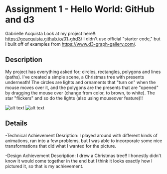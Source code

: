 Assignment 1 - Hello World: GitHub and d3  
===
Gabrielle Acquista
Look at my project here!!: https://geacquista.github.io/01-ghd3/
I didn't use official "starter code," but I built off of examples from https://www.d3-graph-gallery.com/.

Description
---
My project has everything asked for; circles, rectangles, polygons and lines (paths). I've created a simple scene, a Christmas tree with presents underneath! The circles are lights and ornaments that "turn on" when the mouse moves over it, and the polygons are the presents that are "opened" by dragging the mouse over (change from color, to brown, to white). The star "flickers" and so do the lights (also using mouseover feature)!! 

![alt text](https://github.com/geacquista/01-ghd3/blob/main/before.png?raw=true)
![alt text](https://github.com/geacquista/01-ghd3/blob/main/after.png?raw=true)


Details
---
-Technical Achievement Desription: I played around with different kinds of animations, ran into a few problems, but I was able to incorporate some nice transformations that did what I wanted for the picture.

-Design Achievement Description: I drew a Christmas tree!! I honestly didn't know it would come together in the end but I think it looks exactly how I pictured it, so that is my achievement. 

